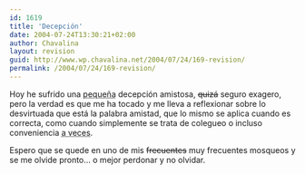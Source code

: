 ```yaml
---
id: 1619
title: 'Decepción'
date: 2004-07-24T13:30:21+02:00
author: Chavalina
layout: revision
guid: http://www.wp.chavalina.net/2004/07/24/169-revision/
permalink: /2004/07/24/169-revision/
---
```

Hoy he sufrido una <acronym title="lo suficientemente grande como para que duela">pequeña</acronym> decepción amistosa, <s>quizá</s> seguro exagero, pero la verdad es que me ha tocado y me lleva a reflexionar sobre lo desvirtuada que está la palabra amistad, que lo mismo se aplica cuando es correcta, como cuando simplemente se trata de colegueo o incluso conveniencia <acronym title="tristemente muy a menudo">a veces</acronym>.

Espero que se quede en uno de mis <s>frecuentes</s> muy frecuentes mosqueos y se me olvide pronto… o mejor perdonar y no olvidar.